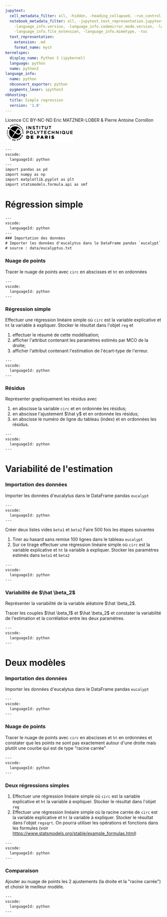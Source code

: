 ```yaml
---
jupytext:
  cell_metadata_filter: all, -hidden, -heading_collapsed, -run_control, -trusted
  notebook_metadata_filter: all, -jupytext.text_representation.jupytext_version, -jupytext.text_representation.format_version,
    -language_info.version, -language_info.codemirror_mode.version, -language_info.codemirror_mode,
    -language_info.file_extension, -language_info.mimetype, -toc
  text_representation:
    extension: .md
    format_name: myst
kernelspec:
  display_name: Python 3 (ipykernel)
  language: python
  name: python3
language_info:
  name: python
  nbconvert_exporter: python
  pygments_lexer: ipython3
nbhosting:
  title: Simple regression
  version: '1.0'
---
```


<div class="licence">
<span>Licence CC BY-NC-ND</span>
<span>Eric MATZNER-LOBER &amp; Pierre Antoine Cornillon</span>
<span><img src="media/logo_IPParis.png" /></span>
</div>

```{code-cell} ipython3
---
vscode:
  languageId: python
---
import pandas as pd
import numpy as np
import matplotlib.pyplot as plt
import statsmodels.formula.api as smf
```

# Régression simple


```{code-cell} ipython3
---
vscode:
  languageId: python
---
### Importation des données
# Importer les données d'eucalytus dans le DataFrame pandas `eucalypt`
# source : data/eucalyptus.txt
```

### Nuage de points
Tracer le nuage de points avec `circ` en  abscisses et `ht` en ordonnées

```{code-cell} ipython3
---
vscode:
  languageId: python
---

```

### Régression simple
Effectuer une régression linéaire simple où `circ` est  la variable
explicative et `ht` la variable à expliquer. Stocker le résultat
dans l'objet `reg` et 
1. effectuer le résumé de cette modélisation;
2. afficher l'attribut contenant les paramètres estimés par MCO de la droite;
3. afficher l'attribut contenant l'estimation de l'écart-type de l'erreur.

```{code-cell} ipython3
---
vscode:
  languageId: python
---

```

### Résidus
Représenter graphiquement les résidus avec
1. en abscisse la variable `circ` et en ordonnée les résidus;
2. en abscisse l'ajustement \$\hat y\$ et en ordonnée les résidus;
3. en abscisse le numéro de ligne du tableau (index) et en ordonnées les résidus.

```{code-cell} ipython3
---
vscode:
  languageId: python
---

```

# Variabilité de l'estimation

### Importation des données
Importer les données d'eucalytus dans le DataFrame pandas `eucalypt`

```{code-cell} ipython3
---
vscode:
  languageId: python
---

```

Créer deux listes vides `beta1` et `beta2`
Faire 500 fois les étapes suivantes
1. Tirer au hasard sans remise 100 lignes dans le tableau `eucalypt`
2. Sur ce tirage effectuer une régression linéaire simple
   où `circ` est la variable explicative et `ht` la variable à expliquer. Stocker les paramètres estimés dans `beta1` et `beta2`

```{code-cell} ipython3
---
vscode:
  languageId: python
---

```
### Variabilité de \$\hat \beta_2\$
Représenter la variabilité de la variable aléatoire  \$\hat \beta_2\$.

Tracer les couples \$\hat \beta_1\$ et \$\hat \beta_2\$ et
constater la variabilité de l'estimation et la corrélation
entre les deux paramètres.

```{code-cell} ipython3
---
vscode:
  languageId: python
---

```

# Deux modèles

### Importation des données
Importer les données d'eucalytus dans le DataFrame pandas `eucalypt`

```{code-cell} ipython3
---
vscode:
  languageId: python
---

```

### Nuage de points
Tracer le nuage de points avec `circ` en  abscisses et `ht` en ordonnées
et constater que les points ne sont pas exactement autour
d'une droite mais plutôt une courbe qui est de type "racine carrée"

```{code-cell} ipython3
---
vscode:
  languageId: python
---

```

### Deux régressions simples
1. Effectuer une régression linéaire simple où `circ` est
   la variable explicative et `ht` la variable à expliquer.
   Stocker le résultat dans l'objet `reg`
2. Effectuer une régression linéaire simple où la racine carrée de `circ`
   est  la variable explicative et `ht` la variable à expliquer.
   Stocker le résultat dans l'objet `regsqrt`. On pourra utiliser les
   opérations et fonctions dans les formules
   (voir https://www.statsmodels.org/stable/example_formulas.html)

```{code-cell} ipython3
---
vscode:
  languageId: python
---

```

### Comparaison
Ajouter au nuage de points les 2 ajustements (la droite et la "racine carrée")
et choisir le meilleur modèle.

```{code-cell} ipython3
---
vscode:
  languageId: python
---

```